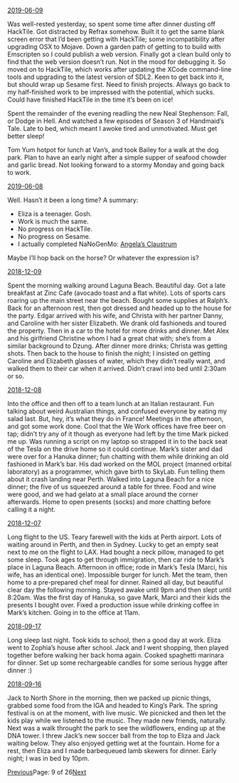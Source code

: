 [2019-06-09](/2019/06/09)

Was well-rested yesterday, so spent some time after dinner dusting off HackTile. Got distracted by Refrax somehow. Built it to get the same blank screen error that I’d been getting with HackTile; some incompatibility after upgrading OSX to Mojave. Down a garden path of getting to to build with Emscripten so I could publish a web version. Finally got a clean build only to find that the web version doesn’t run. Not in the mood for debugging it. So moved on to HackTile, which works after updating the XCode command-line tools and upgrading to the latest version of SDL2. Keen to get back into it, but should wrap up Sesame first. Need to finish projects. Always go back to my half-finished work to be impressed with the potential, which sucks. Could have finished HackTile in the time it’s been on ice!

Spent the remainder of the evening readling the new Neal Stephenson: Fall, or Dodge in Hell. And watched a few episodes of Season 3 of Handmaid’s Tale. Late to bed, which meant I awoke tired and unmotivated. Must get better sleep!

Tom Yum hotpot for lunch at Van’s, and took Bailey for a walk at the dog park. Plan to have an early night after a simple supper of seafood chowder and garlic bread. Not looking forward to a stormy Monday and going back to work.

[2019-06-08](/2019/06/08)

Well. Hasn’t it been a long time? A summary:

- Eliza is a teenager. Gosh.
- Work is much the same.
- No progress on HackTile.
- No progress on Sesame.
- I actually completed NaNoGenMo: [Angela’s Claustrum](https://github.com/kranzky/insoluble/blob/master/claustrum.md)

Maybe I’ll hop back on the horse? Or whatever the expression is?

[2018-12-09](/2018/12/09)

Spent the morning walking around Laguna Beach. Beautiful day. Got a late breakfast at Zinc Cafe (avocado toast and a flat white). Lots of sports cars roaring up the main street near the beach. Bought some supplies at Ralph’s. Back for an afternoon rest, then got dressed and headed up to the house for the party. Edgar arrived with his wife, and Christa with her partner Danny, and Caroline with her sister Elizabeth. We drank old fashioneds and toured the property. Then in a car to the hotel for more drinks and dinner. Met Alex and his girlfriend Christine whom I had a great chat with; she’s from a similar background to Dzung. After dinner more drinks; Christa was getting shots. Then back to the house to finish the night; I insisted on getting Caroline and Elizabeth glasses of water, which they didn’t really want, and walked them to their car when it arrived. Didn’t crawl into bed until 2:30am or so.

[2018-12-08](/2018/12/08)

Into the office and then off to a team lunch at an Italian restaurant. Fun talking about weird Australian things, and confused everyone by eating my salad last. But, hey, it’s what they do in France! Meetings in the afternoon, and got some work done. Cool that the We Work offices have free beer on tap; didn’t try any of it though as everyone had left by the time Mark picked me up. Was running a script on my laptop so strapped it in to the back seat of the Tesla on the drive home so it could continue. Mark’s sister and dad were over for a Hanuka dinner; fun chatting with them while drinking an old fashioned in Mark’s bar. His dad worked on the MOL project (manned orbital laboratory) as a programmer, which gave birth to SkyLab. Fun telling them about it crash landing near Perth. Walked into Laguna Beach for a nice dinner; the five of us squeezed around a table for three. Food and wine were good, and we had gelato at a small place around the corner afterwards. Home to open presents (socks) and more chatting before calling it a night.

[2018-12-07](/2018/12/07)

Long flight to the US. Teary farewell with the kids at Perth airport. Lots of waiting around in Perth, and then in Sydney. Lucky to get an empty seat next to me on the flight to LAX. Had bought a neck pillow, managed to get some sleep. Took ages to get through immigration, then car ride to Mark’s place in Laguna Beach. Afternoon in office; rode in Mark’s Tesla (Marci, his wife, has an identical one). Impossible burger for lunch. Met the team, then home to a pre-prepared chef meal for dinner. Rained all day, but beautiful clear day the following morning. Stayed awake until 9pm and then slept until 8:20am. Was the first day of Hanuka, so gave Mark, Marci and their kids the presents I bought over. Fixed a production issue while drinking coffee in Mark’s kitchen. Going in to the office at 11am.

[2018-09-17](/2018/09/17)

Long sleep last night. Took kids to school, then a good day at work. Eliza went to Zophia’s house after school. Jack and I went shopping, then played together before walking her back homa again. Cooked spaghetti marinara for dinner. Set up some rechargeable candles for some serious hygge after dinner :)

[2018-09-16](/2018/09/16)

Jack to North Shore in the morning, then we packed up picnic things, grabbed some food from the IGA and headed to King’s Park. The spring festival is on at the moment, with live music. We picnicked and then let the kids play while we listened to the music. They made new friends, naturally. Next was a walk throught the park to see the wildflowers, ending up at the DNA tower. I threw Jack’s new soccer ball from the top to Eliza and Jack waiting below. They also enjoyed getting wet at the fountain. Home for a rest, then Eliza and I made barbequeued lamb skewers for dinner. Early night; I was in bed by 10pm.

[Previous](/page8)Page: 9 of 26[Next](/page10)